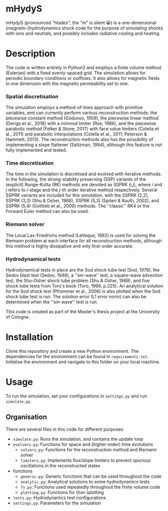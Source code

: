 # mHydyS
mHydyS (pronounced *"Hades"*; the *"m"* is silent 😀) is a one-dimensional (magneto-)hydrodynamics shock code for the purpose of simulating shocks with ions and neutrals, and possibly includes radiative cooling and heating.

# Description
The code is written entirely in Python3 and employs a finite volume method (Eulerian) with a fixed evenly-spaced grid. The simulation allows for periodic boundary conditions or outflows. It also allows for magnetic fields in one dimension with the magnetic permeability set to one.

### Spatial discretisation
The simulation employs a method-of-lines approach with primitive variables, and can currently perform various reconstruction methods: the piecewise constant method (Godunov, 1959), the piecewise linear method (Derigs et al., 2018) with a *minmod* limiter (Roe, 1986), and the piecewise parabolic method (Felker & Stone, 2017) with face value limiters (Colella et al., 2011) and parabolic interpolations (Colella et al., 2011; Peterson & Hammett, 2013). The reconstruction methods also has the possibility of implementing a slope flattener (Saltzman, 1994), although this feature is not fully implemented and tested.

### Time discretisation
The time in the simulation is discretised and evolved with iterative methods. In the following, the strong-stability preserving (SSP) variants of the (explicit) Runge-Kutta (RK) methods are denoted as SSPRK (*i*,*j*), where *i* and *j* refers to *i*-stage and the *j*-th order iterative method respectively. Several SSPRK variants are included for this simulation, with the SSPRK (2,2), SSPRK (3,3) (Shu & Osher, 1988), SSPRK (5,3) (Spiteri & Ruuth, 2002), and SSPRK (5,4) (Gottlieb et al., 2009) methods. The ''classic'' RK4 or the Forward Euler method can also be used.

### Riemann solver
The Local Lax-Friedrichs method (LeVeque, 1992) is used for solving the Riemann problem at each interface for all reconstruction methods, although this method is highly dissipative and only first-order accurate.

### Hydrodynamical tests
Hydrodynamical tests in place are the Sod shock tube test (Sod, 1978), the Sedov blast test (Sedov, 1946), a ''sin-wave'' test, a square-wave advection test, the Shu-Osher shock tube problem (Shu & Osher, 1989), and five shock tube tests from Toro's book (Toro, 1999, p.225). An analytical solution for the Sod shock test (Pfrommer et al., 2006) is also plotted when the Sod shock tube test is run. The solution error (L1 error norm) can also be determined when the ''sin-wave'' test is run.

This code is created as part of the Master's thesis project at the University of Cologne.

# Installation
Clone this repository and create a new Python environment. The dependencies for the environment can be found in *`requirements.txt`*. Initialise the environment and navigate to this folder on your local machine.

# Usage
To run the simulation, set your configurations in *`settings.py`* and run *`simulate.py`*.

## Organisation
There are several files in this code for different purposes:

- `simulate.py`: Runs the simulation, and contains the update loop
- `evolvers.py`: Functions for space and (higher-order) time evolutions
    - `solvers.py`: Functions for the reconstruction method and Riemann solver
    - `limiters.py`: Implements flux/slope limiters to prevent spurious oscillations in the reconstructed states
- functions
    - `generic.py`: Generic functions that can be used throughout the code
    - `analytic.py`: Analytical solutions to some hydrodynamics tests
    - `fv.py`: Functions used repeatedly throughout the finite volume code
    - `plotting.py`: Functions for (live-)plotting
- `tests.py`: Hydrodynamics test configurations
- `settings.py`: Parameters for the simulation
